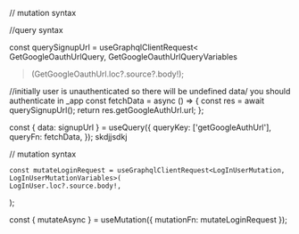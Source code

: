 // mutation syntax 


//query syntax 

  const querySignupUrl = useGraphqlClientRequest<
    GetGoogleOauthUrlQuery,
    GetGoogleOauthUrlQueryVariables
  >(GetGoogleOauthUrl.loc?.source?.body!);

  //initially user is unauthenticated so there will be undefined data/ you should authenticate in _app
  const fetchData = async () => {
    const res = await querySignupUrl();
    return res.getGoogleAuthUrl.url;
  };

  const { data: signupUrl } = useQuery({
    queryKey: ['getGoogleAuthUrl'],
    queryFn: fetchData,
  });
skdjjsdkj

  // mutation syntax 

    const mutateLoginRequest = useGraphqlClientRequest<LogInUserMutation, LogInUserMutationVariables>(
    LogInUser.loc?.source.body!,
  );

  const { mutateAsync } = useMutation({ mutationFn: mutateLoginRequest });
